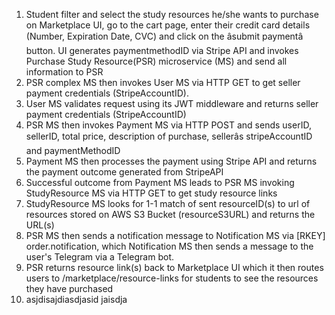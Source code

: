 1.	Student filter and select the study resources he/she wants to purchase on Marketplace UI, go to the cart page, enter their credit card details (Number, Expiration Date, CVC) and click on the âsubmit paymentâ button. UI generates paymentmethodID via Stripe API and invokes Purchase Study Resource(PSR) microservice (MS) and send all information to PSR
2.	PSR complex MS then invokes User MS via HTTP GET to get seller payment credentials (StripeAccountID). 
3.	User MS validates request using its JWT middleware and returns seller payment credentials (StripeAccountID)
4.	PSR MS then invokes Payment MS via HTTP POST and sends userID, sellerID, total price, description of purchase, sellerâs stripeAccountID and paymentMethodID
5.	Payment MS then processes the payment using Stripe API and returns the payment outcome generated from StripeAPI
6.	Successful outcome from Payment MS leads to PSR MS invoking StudyResource MS via HTTP GET to get study resource links
7.	StudyResource MS looks for 1-1 match of sent resourceID(s) to url of resources stored on AWS S3 Bucket (resourceS3URL) and returns the URL(s)
8.	PSR MS then sends a notification message to Notification MS via [RKEY] order.notification, which Notification MS then sends a message to the user's Telegram via a Telegram bot. 
9.	PSR returns resource link(s) back to Marketplace UI which it then routes users to /marketplace/resource-links for students to see the resources they have purchased
10. asjdisajdiasdjasid jaisdja